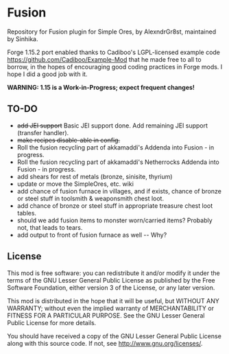 # Fusion

Repository for Fusion plugin for Simple Ores, by AlexndrGr8st, maintained by Sinhika.

Forge 1.15.2 port enabled thanks to Cadiboo's LGPL-licensed example code https://github.com/Cadiboo/Example-Mod that he made free to all to borrow, in the hopes of encouraging good coding practices in Forge mods. I hope I did a good job with it.

**WARNING: 1.15 is a Work-in-Progress; expect frequent changes!**

TO-DO
-----
* <s>add JEI support</s>  Basic JEI support done. Add remaining JEI support (transfer handler).
* <s>make recipes disable-able in config.</s>
* Roll the fusion recycling part of akkamaddi's Addenda into Fusion - in progress.
* Roll the fusion recycling part of akkamaddi's Netherrocks Addenda into Fusion - in progress.
* add shears for rest of metals (bronze, sinisite, thyrium)
* update or move the SimpleOres, etc. wiki
* add chance of fusion furnace in villages, and if exists, chance of bronze or steel stuff in toolsmith & weaponsmith chest loot.
* add chance of bronze or steel stuff in appropriate treasure chest loot tables.
* should we add fusion items to monster worn/carried items? Probably not, that leads to tears.
* add output to front of fusion furnace as well -- Why?

License
-------

This mod is free software: you can redistribute it and/or modify it under the
terms of the GNU Lesser General Public License as published by the Free
Software Foundation, either version 3 of the License, or any later version.

This mod is distributed in the hope that it will be useful, but WITHOUT ANY
WARRANTY; without even the implied warranty of MERCHANTABILITY or FITNESS FOR A
PARTICULAR PURPOSE.  See the GNU Lesser General Public License for more
details.

You should have received a copy of the GNU Lesser General Public License along
with this source code.  If not, see <http://www.gnu.org/licenses/>.
